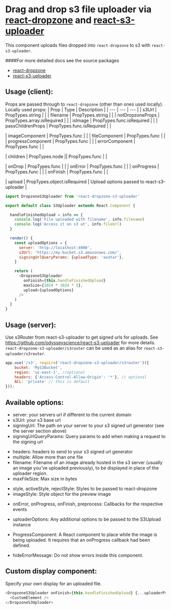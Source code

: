 # Drag and drop s3 file uploader via [react-dropzone](https://github.com/okonet/react-dropzone) and [react-s3-uploader](https://github.com/odysseyscience/react-s3-uploader)

This component uploads files dropped into `react-dropzone` to s3 with `react-s3-uploader`.

####For more detailed docs see the source packages
- [react-dropzone](https://github.com/okonet/react-dropzone)
- [react-s3-uploader](https://github.com/odysseyscience/react-s3-uploader)



Usage (client):
---------------

Props are passed through to `react-dropzone` (other than ones used locally).
Locally used props: 
| Prop | Type | Description |
| --- | --- | --- |
| s3Url | PropTypes.string |  | 
| filename | PropTypes.string |  | 
| notDropzoneProps | PropTypes.array.isRequired |  | 
| isImage | PropTypes.func.isRequired |  | 
| passChildrenProps | PropTypes.func.isRequired |  | 

| imageComponent | PropTypes.func |  | 
| fileComponent | PropTypes.func |  | 
| progressComponent | PropTypes.func |  | 
| errorComponent | PropTypes.func |  | 

| children | PropTypes.node \|\| PropTypes.func |  | 

| onDrop | PropTypes.func |  | 
| onError | PropTypes.func |  | 
| onProgress | PropTypes.func |  | 
| onFinish | PropTypes.func |  | 

| upload | PropTypes.object.isRequired | Upload options passed to react-s3-uploader | 



```javascript
import DropzoneS3Uploader from 'react-dropzone-s3-uploader'

export default class S3Uploader extends React.Component {

  handleFinishedUpload = info => {
    console.log('File uploaded with filename', info.filename)
    console.log('Access it on s3 at', info.fileUrl)
  }

  render() {
    const uploadOptions = {
      server: 'http://localhost:4000',
      s3Url: 'https://my-bucket.s3.amazonaws.com/',
      signingUrlQueryParams: {uploadType: 'avatar'},
    }

    return (
      <DropzoneS3Uploader 
        onFinish={this.handleFinishedUpload} 
        maxSize={1024 * 1024 * 5},
        upload={uploadOptions}
      />
    )
  }
}
```


Usage (server):
---------------

Use s3Router from react-s3-uploader to get signed urls for uploads.
See https://github.com/odysseyscience/react-s3-uploader for more details.
`react-dropzone-s3-uploader/s3router` can be used as an alias for `react-s3-uploader/s3router`.

```javascript
app.use('/s3', require('react-dropzone-s3-uploader/s3router')({
    bucket: 'MyS3Bucket',
    region: 'us-east-1', //optional
    headers: {'Access-Control-Allow-Origin': '*'}, // optional
    ACL: 'private' // this is default
}));
```


Available options:
------------------

<ul>
  <li> server: your servers url if different to the current domain</li>
  <li> s3Url: your s3 base url</li>
  <li> signingUrl: The path on your server to your s3 signed url generator (see the server section above)</li>
  <li> signingUrlQueryParams: Query params to add when making a request to the signing url</li>
</ul>
<ul>
  <li> headers: headers to send to your s3 signed url generator</li>
  <li> multiple: Allow more than one file</li>
  <li> filename: Filename of an image already hosted in the s3 server (usually an image you've uploaded previously), to be displayed in place of the uploader region.</li>
  <li> maxFileSize: Max size in bytes</li>
</ul>
<ul>
  <li> style, activeStyle, rejectStyle: Styles to be passed to react-dropzone</li>
  <li> imageStyle: Style object for the preview image</li>
</ul>
<ul>
  <li> onError, onProgress, onFinish, preprocess: Callbacks for the respective events</li>
</ul>
<ul>
  <li> uploaderOptions: Any additional options to be passed to the S3Upload instance</li>
</ul>
<ul>
  <li> ProgressComponent: A React component to place while the image is being uploaded. It requires that an onProgress callback had been defined.
</ul>
<ul>
  <li> hideErrorMessage: Do not show errors inside this component.
</ul>

Custom display component:
-------------------------
Specify your own display for an uploaded file.
```javascript
<DropzoneS3Uploader onFinish={this.handleFinishedUpload} {...uploaderProps}>
  <CustomElement />
</DropzoneS3Uploader>
```
